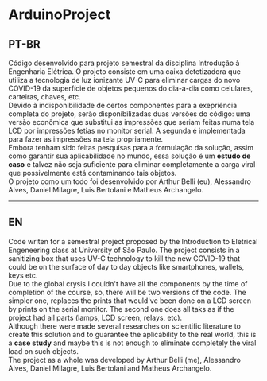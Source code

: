 # ArduinoProject
## PT-BR  
  Código desenvolvido para projeto semestral da disciplina Introdução à Engenharia Elétrica. O projeto consiste em uma caixa detetizadora que utiliza a tecnologia de luz ionizante UV-C para eliminar cargas do novo COVID-19 da superfície de objetos pequenos do dia-a-dia como celulares, carteiras, chaves, etc.\
  Devido à indisponibilidade de certos componentes para a exepriência completa do projeto, serão disponibilizadas duas versões do código: uma versão econômica que substitui as impressões que seriam feitas numa tela LCD por impressões fetias no monitor serial. A segunda é implementada para fazer as impressões na tela propriamente.\
  Embora tenham sido feitas pesquisas para a formulação da solução, assim como garantir sua aplicabilidade no mundo, essa solução é um **estudo de caso** e talvez não seja suficiente para eliminar completamente a carga viral que possivelmente está contaminando tais objetos.\
  O projeto como um todo foi desenvolvido por Arthur Belli (eu), Alessandro Alves, Daniel Milagre, Luis Bertolani e Matheus Archangelo.
***
## EN  
  Code writen for a semestral project proposed by the Introduction to Eletrical Engeneering class at University of São Paulo. The project consists in a sanitizing box that uses UV-C technology to kill the new COVID-19 that could be on the surface of day to day objects like smartphones, wallets, keys etc.\
  Due to the global crysis I couldn't have all the components by the time of completion of the course, so, there will be two versions of the code. The simpler one, replaces the prints that would've been done on a LCD screen by prints on the serial monitor. The second one does all taks as if the project had all parts (lamps, LCD screen, relays, etc).\
  Although there were made several researches on scientific literature to create this solution and to guarantee the aplicability to the real world, this is a **case study** and maybe this is not enough to eliminate completely the viral load on such objects.\
  The project as a whole was developed by Arthur Belli (me), Alessandro Alves, Daniel Milagre, Luis Bertolani and Matheus Archangelo.
